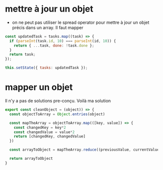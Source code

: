 # mettre à jour un objet

- on ne peut pas utiliser le spread operator pour mettre à jour un objet précis dans un array.
  Il faut mapper

```javascript
const updatedTask = tasks.map((task) => {
  if (parseInt(task.id, 10) === parseInt(id, 10)) {
    return { ...task, done: !task.done };
  }
  return task;
});

this.setState({ tasks: updatedTask });
```

# mapper un objet

Il n'y a pas de solutions pre-conçu. Voilà ma solution

```javascript
export const cleanObject = (object)) => {
  const objectToArray = Object.entries(object)

  const mapTheArray = objectToArray.map(([key, value]) => {
    const changedKey = key*2
    const changedValue = value*2
    return [changedKey, changedValue]
  })

  const arrayToObject = mapTheArray.reduce((previousValue, currentValue) => ({ ...previousValue, [currentValue[0]]: currentValue[1] }), { [maptheArray[0][0]]: maptheArray[0][1] })

  return arrayToObject
}
```
